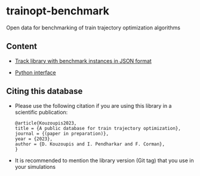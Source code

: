 # trainopt-benchmark
Open data for benchmarking of train trajectory optimization algorithms

## Content

- [Track library with benchmark instances in JSON format](tracks/README.md)

- [Python interface](interfaces/python/README.md)

## Citing this database

- Please use the following citation if you are using this library in a scientific publication:

    ```
    @article{Kouzoupis2023,
    title = {A public database for train trajectory optimization},
    journal = {(paper in preparation)},
    year = {2023},
    author = {D. Kouzoupis and I. Pendharkar and F. Corman},
    }
    ```

- It is recommended to mention the library version (Git tag) that you use in your simulations 